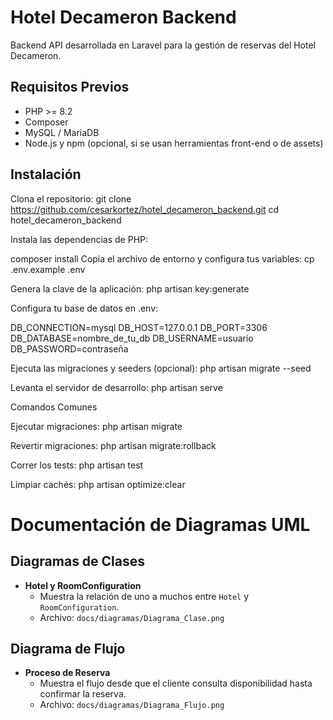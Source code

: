 # Hotel Decameron Backend

Backend API desarrollada en Laravel para la gestión de reservas del Hotel Decameron.

## Requisitos Previos

- PHP >= 8.2
- Composer
- MySQL / MariaDB
- Node.js y npm (opcional, si se usan herramientas front-end o de assets)

## Instalación

 Clona el repositorio:
   git clone https://github.com/cesarkortez/hotel_decameron_backend.git
   cd hotel_decameron_backend

Instala las dependencias de PHP:

composer install
Copia el archivo de entorno y configura tus variables:
cp .env.example .env

Genera la clave de la aplicación:
php artisan key:generate

Configura tu base de datos en .env:

DB_CONNECTION=mysql
DB_HOST=127.0.0.1
DB_PORT=3306
DB_DATABASE=nombre_de_tu_db
DB_USERNAME=usuario
DB_PASSWORD=contraseña

Ejecuta las migraciones y seeders (opcional):
php artisan migrate --seed

Levanta el servidor de desarrollo:
php artisan serve

Comandos Comunes

Ejecutar migraciones:
php artisan migrate

Revertir migraciones:
php artisan migrate:rollback

Correr los tests:
php artisan test

Limpiar cachés:
php artisan optimize:clear

# Documentación de Diagramas UML

## Diagramas de Clases

- **Hotel y RoomConfiguration**
  - Muestra la relación de uno a muchos entre `Hotel` y `RoomConfiguration`.
  - Archivo: `docs/diagramas/Diagrama_Clase.png`

## Diagrama de Flujo

- **Proceso de Reserva**
  - Muestra el flujo desde que el cliente consulta disponibilidad hasta confirmar la reserva.
  - Archivo: `docs/diagramas/Diagrama_Flujo.png`
